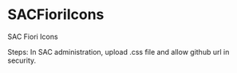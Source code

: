 # SACFioriIcons

SAC Fiori Icons

Steps: In SAC administration, upload .css file and allow github url in security.
